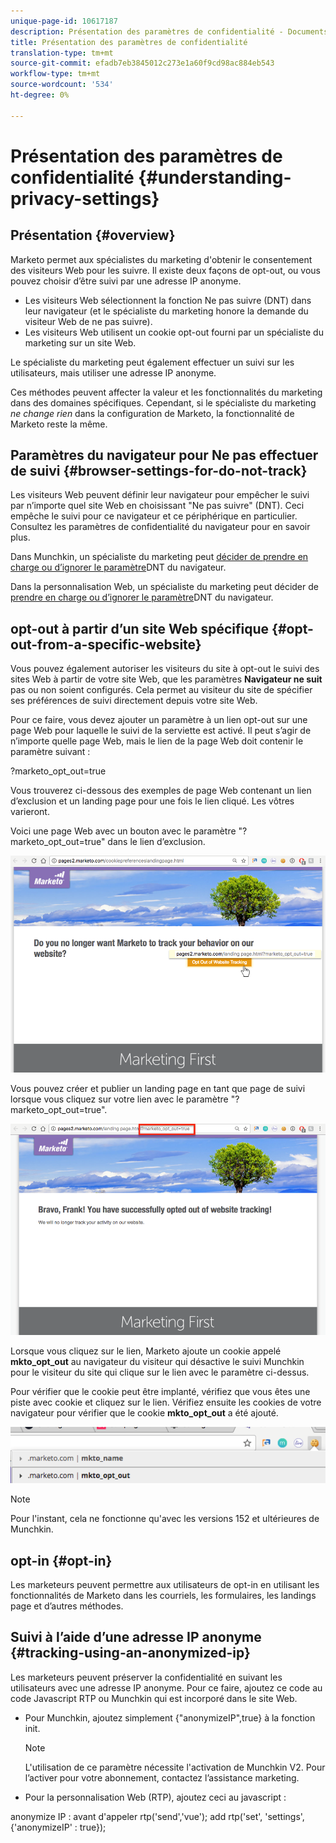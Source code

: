 ```yaml
---
unique-page-id: 10617187
description: Présentation des paramètres de confidentialité - Documents marketing - Documentation du produit
title: Présentation des paramètres de confidentialité
translation-type: tm+mt
source-git-commit: efadb7eb3845012c273e1a60f9cd98ac884eb543
workflow-type: tm+mt
source-wordcount: '534'
ht-degree: 0%

---
```



# Présentation des paramètres de confidentialité {#understanding-privacy-settings}

## Présentation {#overview}

Marketo permet aux spécialistes du marketing d&#39;obtenir le consentement des visiteurs Web pour les suivre. Il existe deux façons de opt-out, ou vous pouvez choisir d’être suivi par une adresse IP anonyme.

* Les visiteurs Web sélectionnent la fonction Ne pas suivre (DNT) dans leur navigateur (et le spécialiste du marketing honore la demande du visiteur Web de ne pas suivre).
* Les visiteurs Web utilisent un cookie opt-out fourni par un spécialiste du marketing sur un site Web.

Le spécialiste du marketing peut également effectuer un suivi sur les utilisateurs, mais utiliser une adresse IP anonyme.

Ces méthodes peuvent affecter la valeur et les fonctionnalités du marketing dans des domaines spécifiques. Cependant, si le spécialiste du marketing *ne change rien* dans la configuration de Marketo, la fonctionnalité de Marketo reste la même.

## Paramètres du navigateur pour Ne pas effectuer de suivi {#browser-settings-for-do-not-track}

Les visiteurs Web peuvent définir leur navigateur pour empêcher le suivi par n’importe quel site Web en choisissant &quot;Ne pas suivre&quot; (DNT). Ceci empêche le suivi pour ce navigateur et ce périphérique en particulier. Consultez les paramètres de confidentialité du navigateur pour en savoir plus.

Dans Munchkin, un spécialiste du marketing peut [décider de prendre en charge ou d’ignorer le paramètre](edit-do-not-track-browser-support-settings.md)DNT du navigateur.

Dans la personnalisation Web, un spécialiste du marketing peut décider de [prendre en charge ou d’ignorer le paramètre](/help/marketo/product-docs/web-personalization/getting-started/setting-web-personalization-to-do-not-track.md)DNT du navigateur.

## opt-out à partir d’un site Web spécifique {#opt-out-from-a-specific-website}

Vous pouvez également autoriser les visiteurs du site à opt-out le suivi des sites Web à partir de votre site Web, que les paramètres **Navigateur ne suit** pas ou non soient configurés. Cela permet au visiteur du site de spécifier ses préférences de suivi directement depuis votre site Web.

Pour ce faire, vous devez ajouter un paramètre à un lien opt-out sur une page Web pour laquelle le suivi de la serviette est activé. Il peut s’agir de n’importe quelle page Web, mais le lien de la page Web doit contenir le paramètre suivant :

?marketo_opt_out=true

Vous trouverez ci-dessous des exemples de page Web contenant un lien d’exclusion et un landing page pour une fois le lien cliqué. Les vôtres varieront.

Voici une page Web avec un bouton avec le paramètre &quot;?marketo_opt_out=true&quot; dans le lien d’exclusion.

![](assets/opt-out-1.png)

Vous pouvez créer et publier un landing page en tant que page de suivi lorsque vous cliquez sur votre lien avec le paramètre &quot;?marketo_opt_out=true&quot;.

![](assets/opt-out-2.png)

Lorsque vous cliquez sur le lien, Marketo ajoute un cookie appelé **mkto_opt_out** au navigateur du visiteur qui désactive le suivi Munchkin pour le visiteur du site qui clique sur le lien avec le paramètre ci-dessus.

Pour vérifier que le cookie peut être implanté, vérifiez que vous êtes une piste avec cookie et cliquez sur le lien. Vérifiez ensuite les cookies de votre navigateur pour vérifier que le cookie **mkto_opt_out** a été ajouté.

![](assets/opt-out-3.png)

>[!NOTE]
>
>Pour l&#39;instant, cela ne fonctionne qu&#39;avec les versions 152 et ultérieures de Munchkin.

## opt-in {#opt-in}

Les marketeurs peuvent permettre aux utilisateurs de opt-in en utilisant les fonctionnalités de Marketo dans les courriels, les formulaires, les landings page et d’autres méthodes.

## Suivi à l’aide d’une adresse IP anonyme {#tracking-using-an-anonymized-ip}

Les marketeurs peuvent préserver la confidentialité en suivant les utilisateurs avec une adresse IP anonyme. Pour ce faire, ajoutez ce code au code Javascript RTP ou Munchkin qui est incorporé dans le site Web.

* Pour Munchkin, ajoutez simplement {&quot;anonymizeIP&quot;,true} à la fonction init.

   >[!NOTE]
   >
   >L&#39;utilisation de ce paramètre nécessite l&#39;activation de Munchkin V2. Pour l’activer pour votre abonnement, contactez l’assistance [](http://nation.marketo.com/community/support_solutions)marketing.

* Pour la personnalisation Web (RTP), ajoutez ceci au javascript :

anonymize IP : avant d&#39;appeler rtp(&#39;send&#39;,&#39;vue&#39;); add rtp(&#39;set&#39;, &#39;settings&#39;, {&#39;anonymizeIP&#39; : true});

